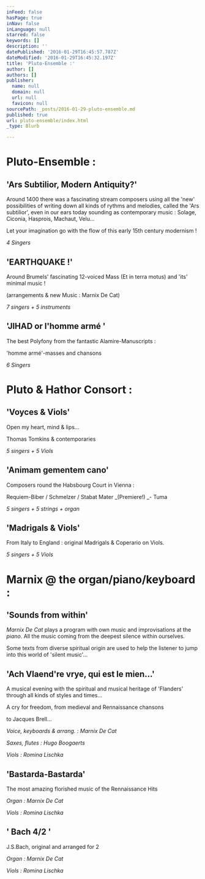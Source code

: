 ```yaml
---
inFeed: false
hasPage: true
inNav: false
inLanguage: null
starred: false
keywords: []
description: ''
datePublished: '2016-01-29T16:45:57.787Z'
dateModified: '2016-01-29T16:45:32.197Z'
title: 'Pluto-Ensemble :'
author: []
authors: []
publisher:
  name: null
  domain: null
  url: null
  favicon: null
sourcePath: _posts/2016-01-29-pluto-ensemble.md
published: true
url: pluto-ensemble/index.html
_type: Blurb

---
```

# Pluto-Ensemble :

## 'Ars Subtilior, Modern Antiquity?'

Around 1400 there was a fascinating stream composers using all the 'new' possibilities of writing down all kinds of rythms and melodies, called the 'Ars subtilior', even in our ears today sounding as contemporary music : Solage, Ciconia, Hasprois, Machaut, Velu...

Let your imagination go with the flow of this early 15th century modernism !

_4 Singers_

## 'EARTHQUAKE !'

Around Brumels' fascinating 12-voiced Mass (Et in terra motus) and 'its' minimal music !

(arrangements & new Music : Marnix De Cat)

_7 singers + 5 instruments_

## 'JIHAD or l'homme armé '

The best Polyfony from the fantastic Alamire-Manuscripts :

'homme armé'-masses and chansons

_6 Singers_

# Pluto  &  Hathor Consort :

## 'Voyces & Viols'

Open my heart, mind & lips...

Thomas Tomkins & contemporaries

_5 singers + 5 Viols_

## 'Animam gementem cano'

Composers round the Habsbourg Court in Vienna :

Requiem-Biber / Schmelzer / Stabat Mater _(Premiere!) _- Tuma

_5 singers + 5 strings + organ_

## 'Madrigals & Viols'

From Italy to England : original Madrigals & Coperario on Viols.

_5 singers + 5 Viols_

# Marnix @ the organ/piano/keyboard :

## 'Sounds from within'

_Marnix De Cat_ plays a program with own music and improvisations at the _piano_. All the music coming from the deepest silence within ourselves.

Some texts from diverse spiritual origin are used to help the listener to jump into this world of 'silent music'...

## 'Ach Vlaend're vrye, qui est le mien...'

A musical evening with the spiritual and musical heritage of 'Flanders' through all kinds of styles and times...

A cry for freedom, from medieval and Rennaissance chansons

to Jacques Brell...

_Voice, keyboards & arrang. : Marnix De Cat_

_Saxes, flutes : Hugo Boogaerts_

_Viols : Romina Lischka_

## 'Bastarda-Bastarda'

The most amazing florished music of the Rennaissance Hits

_Organ : Marnix De Cat_

_Viols : Romina Lischka_

## ' Bach 4/2 '

J.S.Bach, original and arranged for 2

_Organ : Marnix De Cat_

_Viols : Romina Lischka_